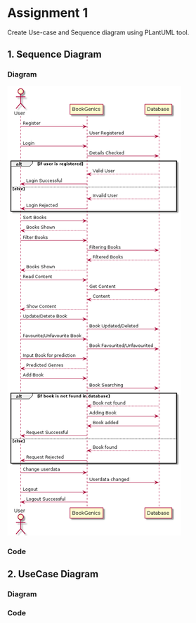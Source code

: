 # Assignment  1
Create Use-case and Sequence diagram using PLantUML tool.

## 1. Sequence Diagram
### Diagram
![This is an image](https://github.com/akshitm169/Software-Testing/blob/main/Assignment%201/Sequence.png?raw=true)

### Code

## 2. UseCase Diagram
### Diagram
### Code
